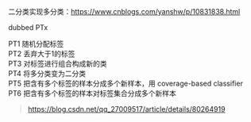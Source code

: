 二分类实现多分类：<https://www.cnblogs.com/yanshw/p/10831838.html>

dubbed PTx

PT1 随机分配标签 \
PT2 丢弃大于1的标签 \
PT3 对标签进行组合构成新的类 \
PT4 将多分类变为二分类 \
PT5 把含有多个标签的样本分成多个新样本，用 coverage-based classifier \
PT6 把含有多个标签的样本对标签集合分成多个新样本

> <https://blog.csdn.net/qq_27009517/article/details/80264919>
